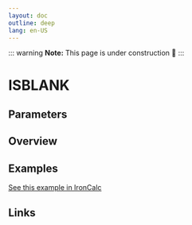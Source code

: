 ```yaml
---
layout: doc
outline: deep
lang: en-US
---
```


::: warning
**Note:** This page is under construction 🚧
:::

# ISBLANK

## Parameters

## Overview

## Examples

[See this example in IronCalc](https://app.ironcalc.com/?filename=isblank)

## Links